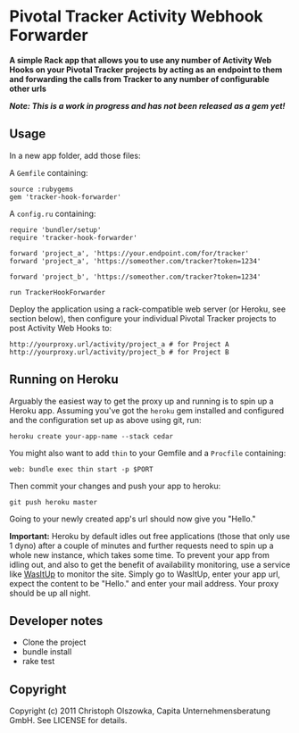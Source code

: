 # Pivotal Tracker Activity Webhook Forwarder

**A simple Rack app that allows you to use any number of Activity Web Hooks on your Pivotal Tracker projects by acting as an endpoint to them and forwarding the calls from Tracker to any number of configurable other urls**

***Note: This is a work in progress and has not been released as a gem yet!***

## Usage

In a new app folder, add those files:

A `Gemfile` containing:

    source :rubygems
    gem 'tracker-hook-forwarder'

A `config.ru` containing:

    require 'bundler/setup'
    require 'tracker-hook-forwarder'

    forward 'project_a', 'https://your.endpoint.com/for/tracker'
    forward 'project_a', 'https://someother.com/tracker?token=1234'

    forward 'project_b', 'https://someother.com/tracker?token=1234'    

    run TrackerHookForwarder

Deploy the application using a rack-compatible web server (or Heroku, see section below), then configure your individual Pivotal Tracker projects to post Activity Web Hooks to:

    http://yourproxy.url/activity/project_a # for Project A
    http://yourproxy.url/activity/project_b # for Project B

## Running on Heroku

Arguably the easiest way to get the proxy up and running is to spin up a Heroku app.
Assuming you've got the `heroku` gem installed and configured and the configuration
set up as above using git, run:

    heroku create your-app-name --stack cedar

You might also want to add `thin` to your Gemfile and a `Procfile` containing:

    web: bundle exec thin start -p $PORT

Then commit your changes and push your app to heroku:

    git push heroku master

Going to your newly created app's url should now give you "Hello."

**Important:** Heroku by default idles out free applications (those that only use 1 dyno)
after a couple of minutes and further requests need to spin up a whole new instance, which
takes some time. To prevent your app from idling out, and also to get the benefit of availability monitoring, use a service like [WasItUp](http://wasitup.com/) to monitor
the site. Simply go to WasItUp, enter your app url, expect the content to be "Hello." and
enter your mail address. Your proxy should be up all night.

## Developer notes

  * Clone the project
  * bundle install
  * rake test

## Copyright

Copyright (c) 2011 Christoph Olszowka, Capita Unternehmensberatung GmbH. See LICENSE for details.